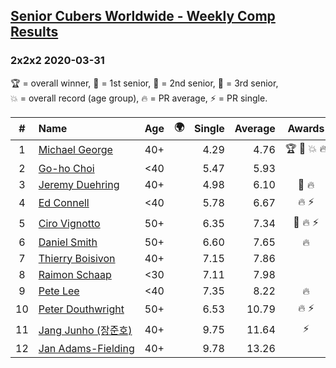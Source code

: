 <style>table {white-space: nowrap;}</style>
<link rel="stylesheet" type="text/css" href="/scw-comp/css/flags.css" />

## [Senior Cubers Worldwide - Weekly Comp Results](/scw-comp/results/)
### 2x2x2 2020-03-31

<span style="white-space: nowrap;">🏆 = overall winner</span>, <span style="white-space: nowrap;">🥇 = 1st senior</span>, <span style="white-space: nowrap;">🥈 = 2nd senior</span>, <span style="white-space: nowrap;">🥉 = 3rd senior</span>, <span style="white-space: nowrap;">💥 = overall record (age group)</span>, <span style="white-space: nowrap;">🔥 = PR average</span>, <span style="white-space: nowrap;">⚡ = PR single</span>.

| # | Name | Age | 🌍 | Single | Average | Awards | Solve 1 | Solve 2 | Solve 3 | Solve 4 | Solve 5 | Video |
| :--: | :-- | :--: | :--: | --: | --: | :--: | --: | --: | --: | --: | --: | :-- |
| 1 | [Michael George](../../persons/michael_george/222.md) | 40+ | <i class="flag flag-GB" /> | 4.29 | 4.76 | 🏆 🥇 💥 🔥 | 5.83 | 4.29 | 4.88 | 4.86 | 4.54 | [Desktop](https://www.facebook.com/events/637372103486119/permalink/637382556818407) / [Mobile](https://m.facebook.com/events/637372103486119?view=permalink&id=637382556818407) |
| 2 | [Go-ho Choi](../../persons/go_ho_choi/222.md) | <40 | <i class="flag flag-KR" /> | 5.47 | 5.93 |  | 5.47 | 5.50 | 6.58 | 5.70 | 9.38 | [Desktop](https://www.facebook.com/events/637372103486119/permalink/641025749787421) / [Mobile](https://m.facebook.com/events/637372103486119?view=permalink&id=641025749787421) |
| 3 | [Jeremy Duehring](../../persons/jeremy_duehring/222.md) | 40+ | <i class="flag flag-US" /> | 4.98 | 6.10 | 🥈 🔥 | 5.68 | 4.98 | 7.45 | 5.81 | 6.81 | [Desktop](https://www.facebook.com/events/637372103486119/permalink/638302930059703) / [Mobile](https://m.facebook.com/events/637372103486119?view=permalink&id=638302930059703) |
| 4 | [Ed Connell](../../persons/ed_connell/222.md) | <40 | <i class="flag flag-IE" /> | 5.78 | 6.67 | 🔥 ⚡ | 8.05 | 6.14 | 7.39 | 5.78 | 6.48 | [Desktop](https://www.facebook.com/events/637372103486119/permalink/638709733352356) / [Mobile](https://m.facebook.com/events/637372103486119?view=permalink&id=638709733352356) |
| 5 | [Ciro Vignotto](../../persons/ciro_vignotto/222.md) | 50+ | <i class="flag flag-IT" /> | 6.35 | 7.34 | 🥉 🔥 ⚡ | 6.35 | 7.49 | 7.32 | 8.74 | 7.21 | [Desktop](https://www.facebook.com/events/637372103486119/permalink/637582320131764) / [Mobile](https://m.facebook.com/events/637372103486119?view=permalink&id=637582320131764) |
| 6 | [Daniel Smith](../../persons/daniel_smith/222.md) | 50+ | <i class="flag flag-US" /> | 6.60 | 7.65 | 🔥 | 6.99 | 7.90 | 9.91 | 8.07 | 6.60 | [Desktop](https://www.facebook.com/events/637372103486119/permalink/640639133159416) / [Mobile](https://m.facebook.com/events/637372103486119?view=permalink&id=640639133159416) |
| 7 | [Thierry Boisivon](../../persons/thierry_boisivon/222.md) | 40+ | <i class="flag flag-FR" /> | 7.15 | 7.86 |  | 8.18 | 7.18 | 8.21 | 7.15 | 8.91 | [Desktop](https://www.facebook.com/events/637372103486119/permalink/639517979938198) / [Mobile](https://m.facebook.com/events/637372103486119?view=permalink&id=639517979938198) |
| 8 | [Raimon Schaap](../../persons/raimon_schaap/222.md) | <30 | <i class="flag flag-NL" /> | 7.11 | 7.98 |  | 9.77 | 8.12 | 7.92 | 7.90 | 7.11 | [Desktop](https://www.facebook.com/events/637372103486119/permalink/637500390139957) / [Mobile](https://m.facebook.com/events/637372103486119?view=permalink&id=637500390139957) |
| 9 | [Pete Lee](../../persons/pete_lee/222.md) | <40 | <i class="flag flag-GB" /> | 7.35 | 8.22 | 🔥 | 8.47 | 7.35 | 8.27 | 7.91 | 25.04 | [Desktop](https://www.facebook.com/events/637372103486119/permalink/639529199937076) / [Mobile](https://m.facebook.com/events/637372103486119?view=permalink&id=639529199937076) |
| 10 | [Peter Douthwright](../../persons/peter_douthwright/222.md) | 50+ | <i class="flag flag-CA" /> | 6.53 | 10.79 | 🔥 ⚡ | 10.94 | 10.46 | 10.97 | 13.84 | 6.53 | [Desktop](https://www.facebook.com/events/637372103486119/permalink/641080066448656) / [Mobile](https://m.facebook.com/events/637372103486119?view=permalink&id=641080066448656) |
| 11 | [Jang Junho (장준호)](../../persons/jang_junho/222.md) | 40+ | <i class="flag flag-KR" /> | 9.75 | 11.64 | ⚡ | 13.12 | 9.75 | 11.05 | 12.52 | 11.34 | [Desktop](https://www.facebook.com/events/637372103486119/permalink/637410080148988) / [Mobile](https://m.facebook.com/events/637372103486119?view=permalink&id=637410080148988) |
| 12 | [Jan Adams-Fielding](../../persons/jan_adams_fielding/222.md) | 40+ | <i class="flag flag-GB" /> | 9.78 | 13.26 |  | 11.91 | 15.28 | 14.93 | 12.93 | 9.78 | [Desktop](https://www.facebook.com/events/637372103486119/permalink/641368433086486) / [Mobile](https://m.facebook.com/events/637372103486119?view=permalink&id=641368433086486) |

<!-- Global site tag (gtag.js) - Google Analytics -->
<script async src="https://www.googletagmanager.com/gtag/js?id=UA-86348435-3"></script>
<script>window.dataLayer = window.dataLayer || []; function gtag() {dataLayer.push(arguments);} gtag('js', new Date()); gtag('config', 'UA-86348435-3');</script>
